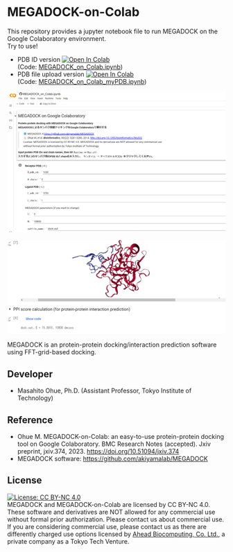 # MEGADOCK-on-Colab
This repository provides a jupyter notebook file to run MEGADOCK on the Google Colaboratory environment.  
Try to use!  
* PDB ID version [![Open In Colab](https://colab.research.google.com/assets/colab-badge.svg)](http://colab.research.google.com/github/ohuelab/MEGADOCK-on-Colab/blob/main/MEGADOCK_on_Colab.ipynb)  
(Code: [MEGADOCK_on_Colab.ipynb](https://github.com/ohuelab/MEGADOCK-on-Colab/blob/main/MEGADOCK_on_Colab.ipynb))
* PDB file upload version [![Open In Colab](https://colab.research.google.com/assets/colab-badge.svg)](http://colab.research.google.com/github/ohuelab/MEGADOCK-on-Colab/blob/main/MEGADOCK_on_Colab_myPDB.ipynb)  
(Code: [MEGADOCK_on_Colab_myPDB.ipynb](https://github.com/ohuelab/MEGADOCK-on-Colab/blob/main/MEGADOCK_on_Colab_myPDB.ipynb))


<kbd><img src="https://github.com/ohuelab/MEGADOCK-on-Colab/blob/main/s1.png" width="800"></kbd>

<kbd><img src="https://github.com/ohuelab/MEGADOCK-on-Colab/blob/main/s2.png" width="800"></kbd>

MEGADOCK is an protein-protein docking/interaction prediction software using FFT-grid-based docking.  

## Developer
* Masahito Ohue, Ph.D. (Assistant Professor, Tokyo Institute of Technology)

## Reference
* Ohue M. MEGADOCK-on-Colab: an easy-to-use protein-protein docking tool on Google Colaboratory. BMC Research Notes (accepted). Jxiv preprint, jxiv.374, 2023. https://doi.org/10.51094/jxiv.374
* MEGADOCK software: https://github.com/akiyamalab/MEGADOCK

## License
[![License: CC BY-NC 4.0](https://licensebuttons.net/l/by-nc/4.0/80x15.png)](https://creativecommons.org/licenses/by-nc/4.0/)  
MEGADOCK and MEGADOCK-on-Colab are licensed by CC BY-NC 4.0. These software and derivatives are NOT allowed for any commercial use without formal prior authorization. Please contact us about commercial use. If you are considering commercial use, please contact us as there are differently charged use options licensed by [Ahead Biocomputing, Co. Ltd.](https://ahead-biocomputing.co.jp/en/), a private company as a Tokyo Tech Venture.

